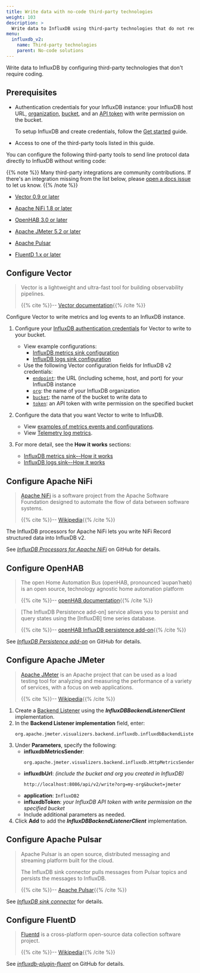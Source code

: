 ```yaml
---
title: Write data with no-code third-party technologies
weight: 103
description: >
  Write data to InfluxDB using third-party technologies that do not require coding.
menu:
  influxdb_v2:
    name: Third-party technologies
    parent: No-code solutions
---
```


Write data to InfluxDB by configuring third-party technologies that don't require coding.

## Prerequisites 

- Authentication credentials for your InfluxDB instance: your InfluxDB host URL,
  [organization](/influxdb/v2/admin/organizations/),
  [bucket](/influxdb/v2/admin/buckets/), and an [API token](/influxdb/v2/admin/tokens/)
  with write permission on the bucket.

  To setup InfluxDB and create credentials, follow the
  [Get started](/influxdb/v2/get-started/) guide.

- Access to one of the third-party tools listed in this guide.

You can configure the following third-party tools to send line protocol data
directly to InfluxDB without writing code:

{{% note %}}
Many third-party integrations are community contributions.
If there's an integration missing from the list below, please [open a docs issue](https://github.com/influxdata/docs-v2/issues/new/choose) to let us know.
{{% /note %}}

- [Vector 0.9 or later](#configure-vector)

- [Apache NiFi 1.8 or later](#configure-apache-nifi)

- [OpenHAB 3.0 or later](#configure-openhab)

- [Apache JMeter 5.2 or later](#configure-apache-jmeter)

- [Apache Pulsar](#configure-apache-pulsar)

- [FluentD 1.x or later](#configure-fluentd)


## Configure Vector

> Vector is a lightweight and ultra-fast tool for building observability pipelines.
>
> {{% cite %}}-- [Vector documentation](https://vector.dev/docs/){{% /cite %}}

Configure Vector to write metrics and log events to an InfluxDB instance.

1. Configure your [InfluxDB authentication credentials](#prerequisites) for Vector to write to your bucket.
   - View example configurations:
     - [InfluxDB metrics sink configuration](https://vector.dev/docs/reference/configuration/sinks/influxdb_metrics/#configuration)
     - [InfluxDB logs sink configuration](https://vector.dev/docs/reference/configuration/sinks/influxdb_logs/#example-configurations)
   - Use the following Vector configuration fields for InfluxDB v2 credentials:
     - [`endpoint`](https://vector.dev/docs/reference/configuration/sinks/influxdb_metrics/#endpoint):
       the URL (including scheme, host, and port) for your InfluxDB instance
     - [`org`](https://vector.dev/docs/reference/configuration/sinks/influxdb_metrics/#org):
       the name of your InfluxDB organization 
     - [`bucket`](https://vector.dev/docs/reference/configuration/sinks/influxdb_metrics/#bucket):
       the name of the bucket to write data to
     - [`token`](https://vector.dev/docs/reference/configuration/sinks/influxdb_metrics/#token):
       an API token with write permission on the specified bucket

3. Configure the data that you want Vector to write to InfluxDB.
   - View [examples of metrics events and configurations](https://vector.dev/docs/reference/configuration/sinks/influxdb_metrics/#examples).
   - View [Telemetry log metrics](https://vector.dev/docs/reference/configuration/sinks/influxdb_logs/#telemetry).

4. For more detail, see the **How it works** sections:
   - [InfluxDB metrics sink–-How it works](https://vector.dev/docs/reference/configuration/sinks/influxdb_metrics/#how-it-works)
   - [InfluxDB logs sink–-How it works](https://vector.dev/docs/reference/configuration/sinks/influxdb_logs/#how-it-works)

## Configure Apache NiFi

> [Apache NiFi](https://nifi.apache.org/documentation/v1/) is a software project from the Apache Software Foundation designed to automate the flow of data between software systems.
>
> {{% cite %}}-- [Wikipedia](https://en.wikipedia.org/wiki/Apache_NiFi){{% /cite %}} 

The InfluxDB processors for Apache NiFi lets you write NiFi Record structured
data into InfluxDB v2.

See
_[InfluxDB Processors for Apache NiFi](https://github.com/influxdata/nifi-influxdb-bundle#influxdb-processors-for-apache-nifi)_
on GitHub for details.

## Configure OpenHAB

> The open Home Automation Bus (openHAB, pronounced ˈəʊpənˈhæb) is an open source, technology agnostic home automation platform
>
> {{% cite %}}-- [openHAB documentation](https://www.openhab.org/docs/){{% /cite %}}

> [The InfluxDB Persistence add-on] service allows you to persist and query states using the [InfluxDB] time series database.
>
> {{% cite %}}-- [openHAB InfluxDB persistence add-on](https://github.com/openhab/openhab-addons/tree/main/bundles/org.openhab.persistence.influxdb){{% /cite %}} 
 
See
_[InfluxDB Persistence add-on](https://github.com/openhab/openhab-addons/tree/master/bundles/org.openhab.persistence.influxdb)_
on GitHub for details.

## Configure Apache JMeter

> [Apache JMeter](https://jmeter.apache.org/) is an Apache project that can be used as a load testing tool for
> analyzing and measuring the performance of a variety of services, with a focus
> on web applications.
>
> {{% cite %}}-- [Wikipedia](https://en.wikipedia.org/wiki/Apache_JMeter){{% /cite %}} 

1. Create a [Backend Listener](https://jmeter.apache.org/usermanual/component_reference.html#Backend_Listener) using the _**InfluxDBBackendListenerClient**_ implementation.
2. In the **Backend Listener implementation** field, enter:
    ```text
    org.apache.jmeter.visualizers.backend.influxdb.influxdbBackendListenerClient
    ```
3. Under **Parameters**, specify the following:
   - **influxdbMetricsSender**:
      ```text
      org.apache.jmeter.visualizers.backend.influxdb.HttpMetricsSender
      ```
   - **influxdbUrl**: _(include the bucket and org you created in InfluxDB)_
      ```text
      http://localhost:8086/api/v2/write?org=my-org&bucket=jmeter
      ```
   - **application**: `InfluxDB2`
   - **influxdbToken**: _your InfluxDB API token with write permission on the
     specified bucket_
   - Include additional parameters as needed.
1. Click **Add** to add the _**InfluxDBBackendListenerClient**_ implementation.

## Configure Apache Pulsar

> Apache Pulsar is an open source, distributed messaging and streaming platform
> built for the cloud.
>
> The InfluxDB sink connector pulls messages from Pulsar topics and persists the
messages to InfluxDB.
>
> {{% cite %}}-- [Apache Pulsar](https://pulsar.apache.org/){{% /cite %}} 

See _[InfluxDB sink connector](https://pulsar.apache.org/docs/en/io-influxdb-sink/)_
for details.

## Configure FluentD

> [Fluentd](https://www.fluentd.org/) is a cross-platform open-source data
> collection software project.
>
> {{% cite %}}-- [Wikipedia](https://en.wikipedia.org/wiki/Fluentd){{% /cite %}}

See _[influxdb-plugin-fluent](https://github.com/influxdata/influxdb-plugin-fluent)_
on GitHub for details.
